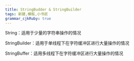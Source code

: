 ```yaml
---
title: StringBudder & StringBuilder
tags: 新建,模板,小书匠
grammar_cjkRuby: true
---
```



String：适用于少量的字符串操作的情况

StringBuilder：适用于单线程下在字符缓冲区进行大量操作的情况

StringBuffer：适用多线程下在字符缓冲区进行大量操作的情况